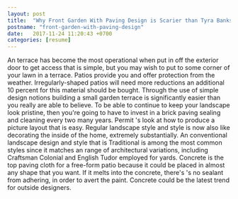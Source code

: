 ```yaml
---
layout: post
title:  "Why Front Garden With Paving Design is Scarier than Tyra Banks"
postname: "front-garden-with-paving-design"
date:   2017-11-24 11:20:43 +0700
categories: [resume]
---
```

An terrace has become the most operational when put in off the exterior door to get access that is simple, but you may wish to put to some corner of your lawn in a terrace. Patios provide you and offer protection from the weather. Irregularly-shaped patios will need more reductions an additional 10 percent for this material should be bought. Through the use of simple design notions building a small garden terrace is significantly easier than you really are able to believe. To be able to continue to keep your landscape look pristine, then you're going to have to invest in a brick paving sealing and cleaning every two many years. Permit 's look at how to produce a picture layout that is easy. Regular landscape style and style is now also like decorating the inside of the home, extremely substantially. An conventional landscape design and style that is Traditional is among the most common styles since it matches an range of architectural variations, including Craftsman Colonial and English Tudor employed for yards. Concrete is the top paving cloth for a free-form patio because it could be placed in almost any shape that you want. If it melts into the concrete, there's 's no sealant from adhering, in order to avert the paint. Concrete could be the latest trend for outside designers.
